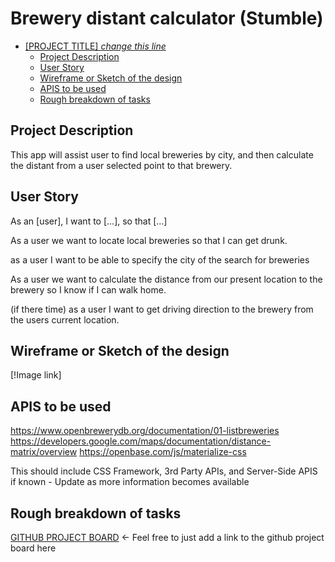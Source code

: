 # Brewery distant calculator (Stumble)

- [[PROJECT TITLE] _change this line_](#project-title-change-this-line)
  - [Project Description](#project-description)
  - [User Story](#user-story)
  - [Wireframe or Sketch of the design](#wireframe-or-sketch-of-the-design)
  - [APIS to be used](#apis-to-be-used)
  - [Rough breakdown of tasks](#rough-breakdown-of-tasks)

## Project Description
This app will assist user to find local breweries by city, and then calculate the distant from a user selected point to that brewery.


## User Story
As an [user], I want to [...], so that [...]

As a user we want to locate local breweries so that I can get drunk.

as a user I want to be able to specify the city of the search for breweries 

As a user we want to calculate the distance from our present location to the brewery so I know if I can walk home.

(if there time)
as a user I want to get driving direction to the brewery from the users current location.


## Wireframe or Sketch of the design

[!Image link]

## APIS to be used
https://www.openbrewerydb.org/documentation/01-listbreweries
https://developers.google.com/maps/documentation/distance-matrix/overview
https://openbase.com/js/materialize-css


This should include CSS Framework, 3rd Party APIs, and Server-Side APIS if known - Update as more information becomes available

## Rough breakdown of tasks

[GITHUB PROJECT BOARD]() <- Feel free to just add a link to the github project board here
